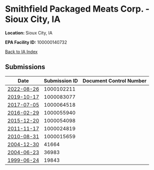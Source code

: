 # Smithfield Packaged Meats Corp. - Sioux City, IA

**Location:** Sioux City, IA

**EPA Facility ID:** 100000140732

[Back to IA Index](../../index.md)

## Submissions

| Date | Submission ID | Document Control Number |
|------|--------------|-------------------------|
| [2022-08-26](submissions/1000102211.md) | 1000102211 |  |
| [2019-10-17](submissions/1000083077.md) | 1000083077 |  |
| [2017-07-05](submissions/1000064518.md) | 1000064518 |  |
| [2016-02-29](submissions/1000055940.md) | 1000055940 |  |
| [2015-12-20](submissions/1000054098.md) | 1000054098 |  |
| [2011-11-17](submissions/1000024819.md) | 1000024819 |  |
| [2010-08-31](submissions/1000015659.md) | 1000015659 |  |
| [2004-12-30](submissions/41664.md) | 41664 |  |
| [2004-06-23](submissions/36983.md) | 36983 |  |
| [1999-06-24](submissions/19843.md) | 19843 |  |
